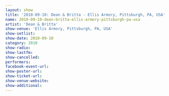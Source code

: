 ```yaml
---
layout: show
title: '2010-09-10: Dean & Britta - Ellis Armory, Pittsburgh, PA, USA'
name: 2010-09-10-dean-britta-ellis-armory-pittsburgh-pa-usa
artist: 'Dean & Britta'
show-venue: 'Ellis Armory, Pittsburgh, PA, USA'
show-setlist: 
show-date: 2010-09-10
category: 2010
show-radio: 
show-lastfm: 
show-cancelled: 
performers: 
facebook-event-url: 
show-poster-url: 
show-ticket-url: 
show-venue-website: 
show-additional: 
---
```


